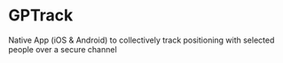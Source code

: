# GPTrack
Native App (iOS &amp; Android) to collectively track positioning with selected people over a secure channel
